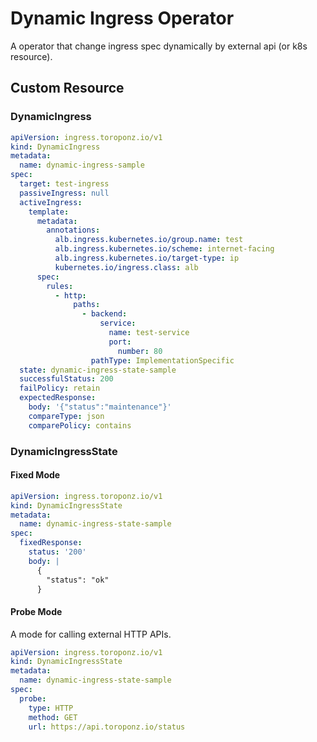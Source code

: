 # Dynamic Ingress Operator

A operator that change ingress spec dynamically by external api (or k8s resource).

## Custom Resource

### DynamicIngress

```yaml
apiVersion: ingress.toroponz.io/v1
kind: DynamicIngress
metadata:
  name: dynamic-ingress-sample
spec:
  target: test-ingress
  passiveIngress: null
  activeIngress:
    template:
      metadata:
        annotations:
          alb.ingress.kubernetes.io/group.name: test
          alb.ingress.kubernetes.io/scheme: internet-facing
          alb.ingress.kubernetes.io/target-type: ip
          kubernetes.io/ingress.class: alb
      spec:
        rules:
          - http:
              paths:
                - backend:
                    service:
                      name: test-service
                      port:
                        number: 80
                  pathType: ImplementationSpecific
  state: dynamic-ingress-state-sample
  successfulStatus: 200
  failPolicy: retain
  expectedResponse:
    body: '{"status":"maintenance"}'
    compareType: json
    comparePolicy: contains
```

### DynamicIngressState

#### Fixed Mode

```yaml
apiVersion: ingress.toroponz.io/v1
kind: DynamicIngressState
metadata:
  name: dynamic-ingress-state-sample
spec:
  fixedResponse:
    status: '200'
    body: |
      {
        "status": "ok"
      }
```

#### Probe Mode

A mode for calling external HTTP APIs.

```yaml
apiVersion: ingress.toroponz.io/v1
kind: DynamicIngressState
metadata:
  name: dynamic-ingress-state-sample
spec:
  probe:
    type: HTTP
    method: GET
    url: https://api.toroponz.io/status
```
